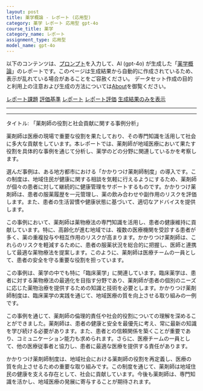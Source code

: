 ```yaml
---
layout: post
title: 薬学概論 - レポート (応用型)
category: 薬学 レポート 応用型 gpt-4o
course_title: 薬学
category_name: レポート
assignment_type: 応用型
model_name: gpt-4o
---
```


以下のコンテンツは、[プロンプト](https://github.com/takedatoshiyuki/synthetic_assignments/tree/main/generated/薬学/gpt-4o/prompt_レポート-応用型.md)を入力して、AI (gpt-4o) が生成した「[薬学概論](/contents/薬学/)」のレポートです。このページは生成結果から自動的に作成されているため、表示が乱れている場合があることをご容赦ください。
データセット作成の目的と利用上の注意および生成の方法については[About](/About)を御覧ください。

[レポート課題](../レポート課題-応用型)
[評価基準](../評価基準-応用型)
[レポート](../レポート-応用型)
[レポート評価](../レポート評価-応用型)
[生成結果のみを表示](https://github.com/takedatoshiyuki/synthetic_assignments/tree/main/generated/薬学/gpt-4o/レポート-応用型.md)
  

***
***
  
タイトル: 「薬剤師の役割と社会貢献に関する事例分析」

薬剤師は医療の現場で重要な役割を果たしており、その専門知識を活用して社会に多大な貢献をしています。本レポートでは、薬剤師が地域医療において果たす役割を具体的な事例を通じて分析し、薬学のどの分野に関連しているかを考察します。

選んだ事例は、ある地方都市における「かかりつけ薬剤師制度」の導入です。この制度は、地域住民が健康に関する相談を気軽に行えるようにするため、薬剤師が個々の患者に対して継続的に健康管理をサポートするものです。かかりつけ薬剤師は、患者の服薬履歴を一元管理し、薬の飲み合わせや副作用のリスクを評価します。また、患者の生活習慣や健康状態に基づいて、適切なアドバイスを提供します。

この事例において、薬剤師は薬物療法の専門知識を活用し、患者の健康維持に貢献しています。特に、高齢化が進む地域では、複数の医療機関を受診する患者が多く、薬の重複投与や相互作用のリスクが高まります。かかりつけ薬剤師は、これらのリスクを軽減するために、患者の服薬状況を総合的に把握し、医師と連携して最適な薬物療法を提案します。このように、薬剤師は医療チームの一員として、患者の安全を守る重要な役割を担っています。

この事例は、薬学の中でも特に「臨床薬学」に関連しています。臨床薬学は、患者に対する薬物療法の最適化を目指す分野であり、薬剤師が患者の個別のニーズに応じた薬物治療を提供するための知識と技術を必要とします。かかりつけ薬剤師制度は、臨床薬学の実践を通じて、地域医療の質を向上させる取り組みの一例です。

この事例を通じて、薬剤師の倫理的責任や社会的役割についての理解を深めることができました。薬剤師は、患者の健康と安全を最優先に考え、常に最新の知識を学び続ける必要があります。また、患者との信頼関係を築くことが重要であり、コミュニケーション能力も求められます。さらに、医療チームの一員として、他の医療従事者と協力し、患者に最適な医療を提供する責任があります。

かかりつけ薬剤師制度は、地域社会における薬剤師の役割を再定義し、医療の質を向上させるための重要な取り組みです。この制度を通じて、薬剤師は地域住民の健康を支える存在として、社会に貢献しています。今後も薬剤師は、専門知識を活かし、地域医療の発展に寄与することが期待されます。
